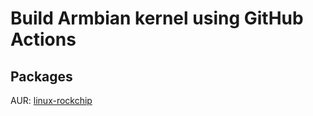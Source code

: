 Build Armbian kernel using GitHub Actions
=========================================

## Packages

AUR: [linux-rockchip](https://aur.archlinux.org/pkgbase/linux-rockchip)
